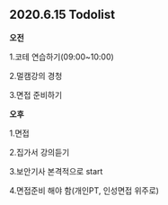 ## 2020.6.15 Todolist



**오전**

1.코테 연습하기(09:00~10:00)

2.멀캠강의 경청

3.면접 준비하기



**오후**

1.면접 

2.집가서 강의듣기

3.보안기사 본격적으로 start

4.면접준비 해야 함(개인PT, 인성면접 위주로)

